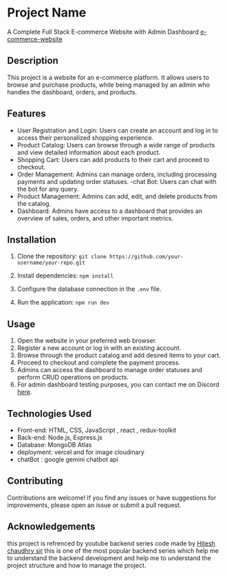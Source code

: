 # Project Name

A Complete Full Stack E-commerce Website with Admin Dashboard [e-commerce-website](https://full-stack-ecommerce-frontend.vercel.app/)

## Description

This project is a website for an e-commerce platform. It allows users to browse and purchase products, while being managed by an admin who handles the dashboard, orders, and products.

## Features

- User Registration and Login: Users can create an account and log in to access their personalized shopping experience.
- Product Catalog: Users can browse through a wide range of products and view detailed information about each product.
- Shopping Cart: Users can add products to their cart and proceed to checkout.
- Order Management: Admins can manage orders, including processing payments and updating order statuses.
-chat Bot: Users can chat with the bot for any query.
- Product Management: Admins can add, edit, and delete products from the catalog.
- Dashboard: Admins have access to a dashboard that provides an overview of sales, orders, and other important metrics.

## Installation

1. Clone the repository:
 `git clone https://github.com/your-username/your-repo.git`

2. Install dependencies: 
`npm install`

3. Configure the database connection in the `.env` file.
4. Run the application: 
`npm run dev`

## Usage

1. Open the website in your preferred web browser.
2. Register a new account or log in with an existing account.
3. Browse through the product catalog and add desired items to your cart.
4. Proceed to checkout and complete the payment process.
5. Admins can access the dashboard to manage order statuses and perform CRUD operations on products.
6. For admin dashboard testing purposes, you can contact me on Discord [here](https://discord.gg/adityasen0118).


## Technologies Used

- Front-end: HTML, CSS, JavaScript , react , redux-toolkit
- Back-end: Node.js, Express.js 
- Database: MongoDB Atlas
- deployment: vercel and for image cloudinary
- chatBot : google gemini chatbot api

## Contributing

Contributions are welcome! If you find any issues or have suggestions for improvements, please open an issue or submit a pull request.

## Acknowledgements

this project is refrenced by youtube backend series code made by [Hitesh chaudhry sir](https://www.youtube.com/watch?v=EH3vGeqeIAo&list=PLu71SKxNbfoBGh_8p_NS-ZAh6v7HhYqHW) this is one of the most popular backend series which help me to understand the backend development and help me to understand the project structure and how to manage the project.
